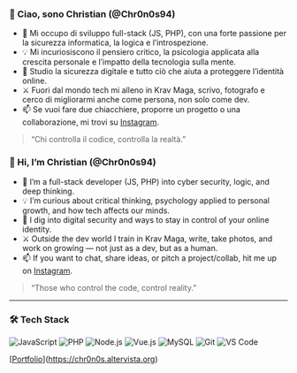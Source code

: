 ### 👋 Ciao, sono Christian (@Chr0n0s94)

- 🧠 Mi occupo di sviluppo full-stack (JS, PHP), con una forte passione per la sicurezza informatica, la logica e l’introspezione.
- 💡 Mi incuriosiscono il pensiero critico, la psicologia applicata alla crescita personale e l’impatto della tecnologia sulla mente.
- 🔐 Studio la sicurezza digitale e tutto ciò che aiuta a proteggere l’identità online.
- ⚔️ Fuori dal mondo tech mi alleno in Krav Maga, scrivo, fotografo e cerco di migliorarmi anche come persona, non solo come dev.
- 📫 Se vuoi fare due chiacchiere, proporre un progetto o una collaborazione, mi trovi su [Instagram](https://www.instagram.com/christian.papaleo/).

> “Chi controlla il codice, controlla la realtà.”


### 👋 Hi, I’m Christian (@Chr0n0s94)

- 🧠 I’m a full-stack developer (JS, PHP) into cyber security, logic, and deep thinking.
- 💡 I’m curious about critical thinking, psychology applied to personal growth, and how tech affects our minds.
- 🔐 I dig into digital security and ways to stay in control of your online identity.
- ⚔️ Outside the dev world I train in Krav Maga, write, take photos, and work on growing — not just as a dev, but as a human.
- 📫 If you want to chat, share ideas, or pitch a project/collab, hit me up on [Instagram](https://www.instagram.com/christian.papaleo/).

> “Those who control the code, control reality.”


---

### 🛠️ Tech Stack

![JavaScript](https://img.shields.io/badge/-JavaScript-black?style=flat-square&logo=javascript)
![PHP](https://img.shields.io/badge/-PHP-8892BF?style=flat-square&logo=php)
![Node.js](https://img.shields.io/badge/-Node.js-333?style=flat-square&logo=node.js)
![Vue.js](https://img.shields.io/badge/-Vue.js-41B883?style=flat-square&logo=vue.js)
![MySQL](https://img.shields.io/badge/-MySQL-00758F?style=flat-square&logo=mysql)
![Git](https://img.shields.io/badge/-Git-F05032?style=flat-square&logo=git)
![VS Code](https://img.shields.io/badge/-VS%20Code-007ACC?style=flat-square&logo=visual-studio-code)

[[Portfolio](https://tuoportfolio.com)](https://chr0n0s.altervista.org)


<!---
### 📈 GitHub Stats

<p align="center">
  <img src="https://github-readme-stats.vercel.app/api?username=Chr0n0s94&show_icons=true&theme=radical" alt="GitHub Stats" />
  <br/>
  <img src="https://github-readme-stats.vercel.app/api/top-langs/?username=Chr0n0s94&layout=compact&theme=radical" alt="Top Langs" />
</p>

Chr0n0s94/Chr0n0s94 is a ✨ special ✨ repository because its `README.md` (this file) appears on your GitHub profile.
You can click the Preview link to take a look at your changes.

